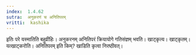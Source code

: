 ```yaml
---
index:  1.4.62
sutra:  अनुकरणं च अनितिपरम्
vritti:  kashika 
---
```


इतिः परे यस्मातिति बहुव्रीहिः। अनुकरनम् अनितिपरं क्रियायोगे गतिसंज्ञम् भवति। खाट्कृत्य। खाट्कृतम्। यत्खाट्करोति। अनितिपरम् इति किम्? खाडिति कृत्वा निरष्ठीवत्।

